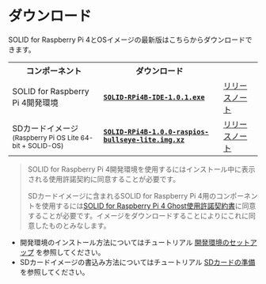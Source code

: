 # ダウンロード

SOLID for Raspberry Pi 4とOSイメージの最新版はこちらからダウンロードできます。

<table>
    <tr>
        <th>コンポーネント
        <th>ダウンロード
        <th>
    </tr>
    <tr>
        <td>SOLID for Raspberry Pi 4開発環境
        <td><a href="https://solid.kmckk.com/rpi4/download/SOLID-RPI4B-IDE-1.0.1.exe"><b><code>SOLID-RPi4B-IDE-1.0.1.exe</code></b></a>
        <td><a href="releases-devenv.md">リリースノート
    </tr>
    <tr>
        <td>SDカードイメージ<br><sup>(Raspberry Pi OS Lite 64-bit + SOLID-OS)</sup>
        <td><a href="https://solid.kmckk.com/rpi4/download/SOLID-RPi4B-1.0.0-raspios-bullseye-lite.img.xz"><b><code>SOLID-RPi4B-1.0.0-raspios-bullseye-lite.img.xz</code></b></a>
        <td><a href="releases-os.md">リリースノート
    </tr>
</table>

<!-- TODO: Replace links -->

> SOLID for Raspberry Pi 4開発環境を使用するにはインストール中に表示される使用許諾契約に同意することが必要です。
>
> SDカードイメージに含まれるSOLID for Raspberry Pi 4用のコンポーネントを使用するには[SOLID for Raspberry Pi 4 Ghost使用許諾契約書](eula-ghost.md)に同意することが必要です。イメージをダウンロードすることによりにこれに同意したものとみなします。

- 開発環境のインストール方法についてはチュートリアル [開発環境のセットアップ](setup-devenv.md) を参照してください。
- SDカードイメージの書込み方法についてはチュートリアル [SDカードの準備](flashing-sd-card.md) を参照してください。

